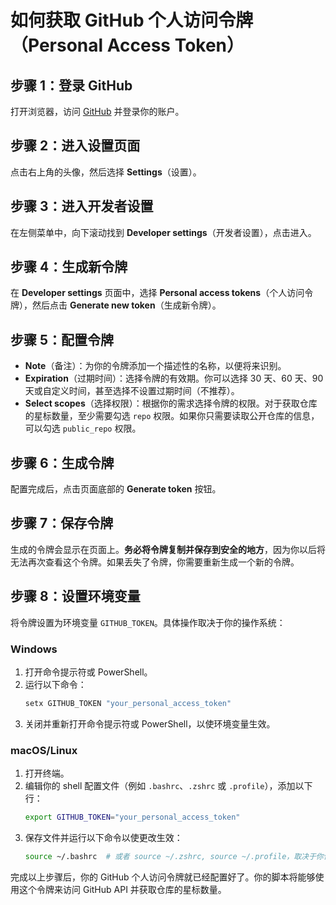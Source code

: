 # 如何获取 GitHub 个人访问令牌（Personal Access Token）

## 步骤 1：登录 GitHub

打开浏览器，访问 [GitHub](https://github.com/) 并登录你的账户。

## 步骤 2：进入设置页面

点击右上角的头像，然后选择 **Settings**（设置）。

## 步骤 3：进入开发者设置

在左侧菜单中，向下滚动找到 **Developer settings**（开发者设置），点击进入。

## 步骤 4：生成新令牌

在 **Developer settings** 页面中，选择 **Personal access tokens**（个人访问令牌），然后点击 **Generate new token**（生成新令牌）。

## 步骤 5：配置令牌

- **Note**（备注）：为你的令牌添加一个描述性的名称，以便将来识别。
- **Expiration**（过期时间）：选择令牌的有效期。你可以选择 30 天、60 天、90 天或自定义时间，甚至选择不设置过期时间（不推荐）。
- **Select scopes**（选择权限）：根据你的需求选择令牌的权限。对于获取仓库的星标数量，至少需要勾选 `repo` 权限。如果你只需要读取公开仓库的信息，可以勾选 `public_repo` 权限。

## 步骤 6：生成令牌

配置完成后，点击页面底部的 **Generate token** 按钮。

## 步骤 7：保存令牌

生成的令牌会显示在页面上。**务必将令牌复制并保存到安全的地方**，因为你以后将无法再次查看这个令牌。如果丢失了令牌，你需要重新生成一个新的令牌。

## 步骤 8：设置环境变量

将令牌设置为环境变量 `GITHUB_TOKEN`。具体操作取决于你的操作系统：

### Windows

1. 打开命令提示符或 PowerShell。
2. 运行以下命令：
   ```sh
   setx GITHUB_TOKEN "your_personal_access_token"
   ```
3. 关闭并重新打开命令提示符或 PowerShell，以使环境变量生效。

### macOS/Linux

1. 打开终端。
2. 编辑你的 shell 配置文件（例如 `.bashrc`、`.zshrc` 或 `.profile`），添加以下行：
   ```sh
   export GITHUB_TOKEN="your_personal_access_token"
   ```
3. 保存文件并运行以下命令以使更改生效：
   ```sh
   source ~/.bashrc  # 或者 source ~/.zshrc, source ~/.profile，取决于你使用的 shell
   ```

完成以上步骤后，你的 GitHub 个人访问令牌就已经配置好了。你的脚本将能够使用这个令牌来访问 GitHub API 并获取仓库的星标数量。
